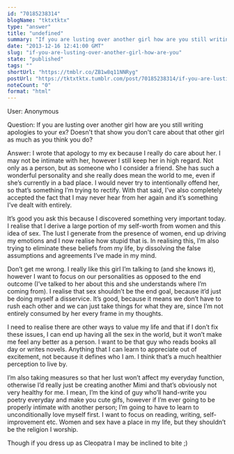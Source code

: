 ```yaml
---
id: "70185238314"
blogName: "tktxtktx"
type: "answer"
title: "undefined"
summary: "If you are lusting over another girl how are you still writing apologies to your ex? Doesn't that show you don't care about that..."
date: "2013-12-16 12:41:00 GMT"
slug: "if-you-are-lusting-over-another-girl-how-are-you"
state: "published"
tags: ""
shortUrl: "https://tmblr.co/ZB1w8q11NNRyg"
postUrl: "https://tktxtktx.tumblr.com/post/70185238314/if-you-are-lusting-over-another-girl-how-are-you"
noteCount: "0"
format: "html"
---
```


User: Anonymous

Question: If you are lusting over another girl how are you still writing apologies to your ex? Doesn't that show you don't care about that other girl as much as you think you do?

Answer: I wrote that apology to my ex because I really do care about her. I may not be intimate with her, however I still keep her in high regard. Not only as a person, but as someone who I consider a friend. She has such a wonderful personality and she really does mean the world to me, even if she’s currently in a bad place. I would never try to intentionally offend her, so that’s something I’m trying to rectify. With that said, I’ve also completely accepted the fact that I may never hear from her again and it’s something I’ve dealt with entirely. 

It’s good you ask this because I discovered something very important today. I realise that I derive a large portion of my self-worth from women and this idea of sex. The lust I generate from the presence of women, end up driving my emotions and I now realise how stupid that is. In realising this, I’m also trying to eliminate these beliefs from my life, by dissolving the false assumptions and agreements I’ve made in my mind. 

Don’t get me wrong. I really like this girl I’m talking to (and she knows it), however I want to focus on our personalities as opposed to the end outcome (I’ve talked to her about this and she understands where I’m coming from). I realise that sex shouldn’t be the end goal, because it’d just be doing myself a disservice. It’s good, because it means we don’t have to rush each other and we can just take things for what they are, since I’m not entirely consumed by her every frame in my thoughts. 

I need to realise there are other ways to value my life and that if I don’t fix these issues, I can end up having all the sex in the world, but it won’t make me feel any better as a person. I want to be that guy who reads books all day or writes novels. Anything that I can learn to appreciate out of excitement, not because it defines who I am. I think that’s a much healthier perception to live by. 

I’m also taking measures so that her lust won’t affect my everyday function, otherwise I’d really just be creating another Mimi and that’s obviously not very healthy for me. I mean, I’m the kind of guy who’ll hand-write you poetry everyday and make you cute gifs, however if I’m ever going to be properly intimate with another person; I’m going to have to learn to unconditionally love myself first. I want to focus on reading, writing, self-improvement etc. Women and sex have a place in my life, but they shouldn’t be the religion I worship. 

Though if you dress up as Cleopatra I may be inclined to bite ;)

